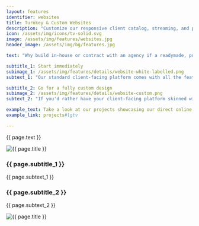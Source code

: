 ```yaml
---
layout: features
identifier: websites
title: Turnkey & Custom Websites
description: "Customize our responsive client catalog, streaming, and post-sales website solution to match your brand. Enjoy ongoing flexibility with the MediaStore CMS Layout Editor."
icon: /assets/img/icons/tv-solid.svg
image: /assets/img/features/websites.jpg
header_image: /assets/img/bg/features.jpg

text: "Why build in-house or contract with an agency if a readymade, purpose-built distribution platform is already available? Our platform features a standard client-facing website with a modern responsive design which can easily be customized to your corporate identity. The time between agreement and launch can be as short as one moths including data migration. Alternatively, we can skin the system with a fully custom design, or even help you create this design based on your input or style guide."

subtitle_1: Start immediately
subimage_1: /assets/img/features/details/website-white-labelled.png
subtext_1: "Our standard client-facing platform comes with all the features you need to showcase your catalogue, offer personal screening links, provide post-sales asset downloads, and much more. Just provide us with some details and specifications (logo, colours, email texts, etc.) and we'll get your bespoke version up and running swiftly. Need customization beyond the scope of our key configuration options? No problem, the design is flexible enough to add, change or remove elements. CMS functionality is available to easily manage presentational elements such as sliders, contact pages, news and much more."

subtitle_2: Go for a fully custom design
subimage_2: /assets/img/features/details/website-custom.png
subtext_2: "If you'd rather have your client-facing platform skinned with a fully custom design from scratch, we are on hand to help define the requirements and guide your design team towards a comprehensive specification our developers can put into action. Alternatively, our trusted design partners are available in case you would like us to lead the design process itself. The end result: A unique implementation of our client-facing platform with no compromise towards matching your corporate identity or detailed style guide."

example_text: Take a look at our projects showcasing our direct online marketing & sales features 
example_link: projects#lgtv

---
```


<div class="row">
    <div class="col-md-12">
        <div class="service-details mb-40">
            <p>{{ page.text }}</p>
        </div>
    </div>
</div>
<div class="row">
    <div class="col-xl-6 col-lg-12">
        <div class="s-details-img mb-30">
          <img src="{{ page.subimage_1 }}" alt="{{ page.title }}">  
        </div>
    </div>
    <div class="col-xl-6 col-lg-12">
        <div class="service-details mb-40">
            <h3>{{ page.subtitle_1 }}</h3>
            <p>{{ page.subtext_1 }}</p>
        </div>
    </div>
</div>
<div class="row">
    <div class="col-xl-6 col-lg-12">
        <div class="service-details mb-40">
            <h3>{{ page.subtitle_2 }}</h3>
            <p>{{ page.subtext_2 }}</p>
        </div>
    </div>
    <div class="col-xl-6 col-lg-12">
        <div class="s-details-img mb-30">
          <img src="{{ page.subimage_2 }}" alt="{{ page.title }}">
        </div>
    </div>
</div>
